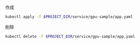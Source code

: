 作成

```bash
kubectl apply -f $PROJECT_DIR/service/gpu-sample/app.yaml
```

削除

```bash
kubectl delete -f $PROJECT_DIR/service/gpu-sample/app.yaml
```